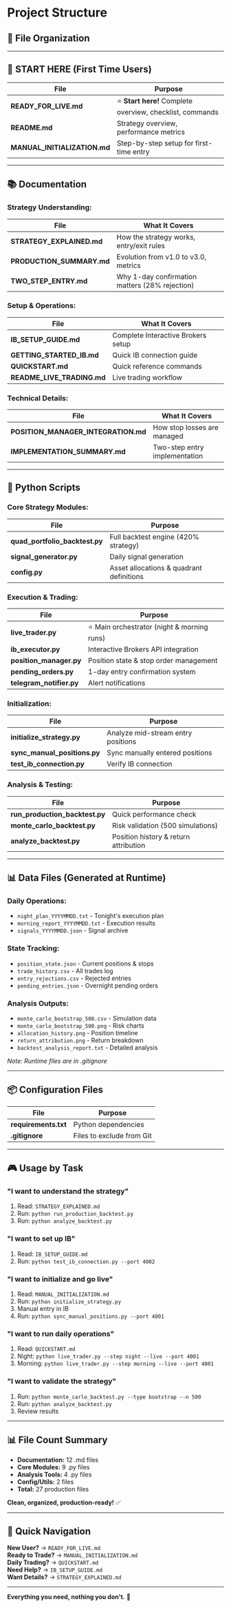 # Project Structure

## 📁 **File Organization**

---

## 🎯 **START HERE (First Time Users)**

| File | Purpose |
|------|---------|
| **READY_FOR_LIVE.md** | ⭐ **Start here!** Complete overview, checklist, commands |
| **README.md** | Strategy overview, performance metrics |
| **MANUAL_INITIALIZATION.md** | Step-by-step setup for first-time entry |

---

## 📚 **Documentation**

### **Strategy Understanding:**
| File | What It Covers |
|------|---------------|
| **STRATEGY_EXPLAINED.md** | How the strategy works, entry/exit rules |
| **PRODUCTION_SUMMARY.md** | Evolution from v1.0 to v3.0, metrics |
| **TWO_STEP_ENTRY.md** | Why 1-day confirmation matters (28% rejection) |

### **Setup & Operations:**
| File | What It Covers |
|------|---------------|
| **IB_SETUP_GUIDE.md** | Complete Interactive Brokers setup |
| **GETTING_STARTED_IB.md** | Quick IB connection guide |
| **QUICKSTART.md** | Quick reference commands |
| **README_LIVE_TRADING.md** | Live trading workflow |

### **Technical Details:**
| File | What It Covers |
|------|---------------|
| **POSITION_MANAGER_INTEGRATION.md** | How stop losses are managed |
| **IMPLEMENTATION_SUMMARY.md** | Two-step entry implementation |

---

## 🐍 **Python Scripts**

### **Core Strategy Modules:**
| File | Purpose |
|------|---------|
| **quad_portfolio_backtest.py** | Full backtest engine (420% strategy) |
| **signal_generator.py** | Daily signal generation |
| **config.py** | Asset allocations & quadrant definitions |

### **Execution & Trading:**
| File | Purpose |
|------|---------|
| **live_trader.py** | ⭐ Main orchestrator (night & morning runs) |
| **ib_executor.py** | Interactive Brokers API integration |
| **position_manager.py** | Position state & stop order management |
| **pending_orders.py** | 1-day entry confirmation system |
| **telegram_notifier.py** | Alert notifications |

### **Initialization:**
| File | Purpose |
|------|---------|
| **initialize_strategy.py** | Analyze mid-stream entry positions |
| **sync_manual_positions.py** | Sync manually entered positions |
| **test_ib_connection.py** | Verify IB connection |

### **Analysis & Testing:**
| File | Purpose |
|------|---------|
| **run_production_backtest.py** | Quick performance check |
| **monte_carlo_backtest.py** | Risk validation (500 simulations) |
| **analyze_backtest.py** | Position history & return attribution |

---

## 📊 **Data Files (Generated at Runtime)**

### **Daily Operations:**
- `night_plan_YYYYMMDD.txt` - Tonight's execution plan
- `morning_report_YYYYMMDD.txt` - Execution results
- `signals_YYYYMMDD.json` - Signal archive

### **State Tracking:**
- `position_state.json` - Current positions & stops
- `trade_history.csv` - All trades log
- `entry_rejections.csv` - Rejected entries
- `pending_entries.json` - Overnight pending orders

### **Analysis Outputs:**
- `monte_carlo_bootstrap_500.csv` - Simulation data
- `monte_carlo_bootstrap_500.png` - Risk charts
- `allocation_history.png` - Position timeline
- `return_attribution.png` - Return breakdown
- `backtest_analysis_report.txt` - Detailed analysis

*Note: Runtime files are in .gitignore*

---

## 📦 **Configuration Files**

| File | Purpose |
|------|---------|
| **requirements.txt** | Python dependencies |
| **.gitignore** | Files to exclude from Git |

---

## 🎮 **Usage by Task**

### **"I want to understand the strategy"**
1. Read: `STRATEGY_EXPLAINED.md`
2. Run: `python run_production_backtest.py`
3. Run: `python analyze_backtest.py`

### **"I want to set up IB"**
1. Read: `IB_SETUP_GUIDE.md`
2. Run: `python test_ib_connection.py --port 4002`

### **"I want to initialize and go live"**
1. Read: `MANUAL_INITIALIZATION.md`
2. Run: `python initialize_strategy.py`
3. Manual entry in IB
4. Run: `python sync_manual_positions.py --port 4001`

### **"I want to run daily operations"**
1. Read: `QUICKSTART.md`
2. Night: `python live_trader.py --step night --live --port 4001`
3. Morning: `python live_trader.py --step morning --live --port 4001`

### **"I want to validate the strategy"**
1. Run: `python monte_carlo_backtest.py --type bootstrap --n 500`
2. Run: `python analyze_backtest.py`
3. Review results

---

## 📊 **File Count Summary**

- **Documentation:** 12 .md files
- **Core Modules:** 9 .py files
- **Analysis Tools:** 4 .py files
- **Config/Utils:** 2 files
- **Total:** 27 production files

**Clean, organized, production-ready!** ✅

---

## 🚀 **Quick Navigation**

**New User?** → `READY_FOR_LIVE.md`  
**Ready to Trade?** → `MANUAL_INITIALIZATION.md`  
**Daily Trading?** → `QUICKSTART.md`  
**Need Help?** → `IB_SETUP_GUIDE.md`  
**Want Details?** → `STRATEGY_EXPLAINED.md`  

---

**Everything you need, nothing you don't.** 🎯

